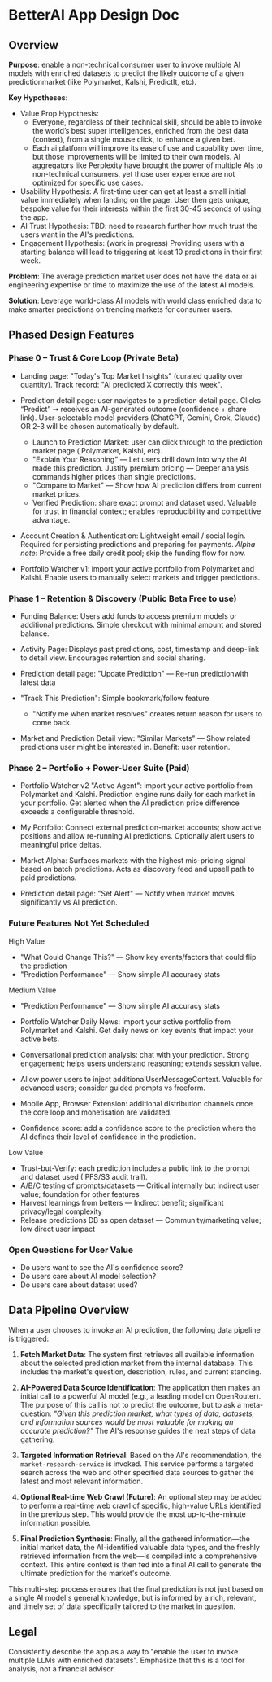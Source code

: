 # BetterAI App Design Doc

## Overview
**Purpose**: enable a non-technical consumer user to invoke multiple AI models with enriched datasets to predict the likely outcome of a given predictionmarket (like Polymarket, Kalshi, PredictIt, etc).

**Key Hypotheses**: 
- Value Prop Hypothesis:
   - Everyone, regardless of their technical skill, should be able to invoke the world’s best super intelligences, enriched from the best data (context), from a single mouse click, to enhance a given bet.
   - Each ai platform will improve its ease of use and capability over time, but those improvements will be limited to their own models. AI aggregators like Perplexity have brought the power of multiple AIs to non-technical consumers, yet those user experience are not optimized for specific use cases.
- Usability Hypothesis: A first-time user can get at least a small initial value immediately when landing on the page. User then gets unique, bespoke value for their interests within the first 30-45 seconds of using the app.
- AI Trust Hypothesis: TBD: need to research further how much trust the users want in the AI's predictions.
- Engagement Hypothesis: (work in progress) Providing users with a starting balance will lead to triggering at least 10 predictions in their first week.


**Problem**:
The average prediction market user does not have the data or ai engineering expertise or time to maximize the use of the latest AI models. 

**Solution**: Leverage world-class AI models with world class enriched data to make smarter predictions on trending markets for consumer users.


## Phased Design Features

### Phase 0 – Trust & Core Loop (Private Beta)


- Landing page: "Today's Top Market Insights" (curated quality over quantity). Track record:  "AI predicted X correctly this week".
- Prediction detail page: user navigates to a prediction detail page. Clicks “Predict” ➞ receives an AI-generated outcome (confidence + share link). User-selectable model providers (ChatGPT, Gemini, Grok, Claude) OR 2-3 will be chosen automatically by default.
  - Launch to Prediction Market: user can click through to the prediction market page ( Polymarket, Kalshi, etc).
  - "Explain Your Reasoning" — Let users drill down into why the AI made this prediction. Justify premium pricing — Deeper analysis commands higher prices than single predictions.
  - "Compare to Market" — Show how AI prediction differs from current market prices.
  - Verified Prediction: share exact prompt and dataset used. Valuable for trust in financial context; enables reproducibility and competitive advantage.


- Account Creation & Authentication: Lightweight email / social login. Required for persisting predictions and preparing for payments.  *Alpha note*: Provide a free daily credit pool; skip the funding flow for now.


- Portfolio Watcher v1: import your active portfolio from Polymarket and Kalshi. Enable users to manually select markets and trigger predictions.


### Phase 1 – Retention & Discovery (Public Beta Free to use)
- Funding Balance: Users add funds to access premium models or additional predictions. Simple checkout with minimal amount and stored balance.

- Activity Page: Displays past predictions, cost, timestamp and deep-link to detail view. Encourages retention and social sharing.

- Prediction detail page: "Update Prediction" — Re-run predictionwith latest data

- "Track This Prediction":
    Simple bookmark/follow feature
   - "Notify me when market resolves" creates return reason for users to come back.

- Market and Prediction Detail view: "Similar Markets" — Show related predictions user might be interested in. Benefit: user retention.

### Phase 2 – Portfolio + Power-User Suite (Paid)

- Portfolio Watcher v2 "Active Agent": import your active portfolio from Polymarket and Kalshi. Prediction engine runs daily for each market in your portfolio. Get alerted when the AI prediction price difference exceeds a configurable threshold.

- My Portfolio: Connect external prediction-market accounts; show active positions and allow re-running AI predictions. Optionally alert users to meaningful price deltas.

- Market Alpha: Surfaces markets with the highest mis-pricing signal based on batch predictions. Acts as discovery feed and upsell path to paid predictions.

- Prediction detail page: "Set Alert" — Notify when market moves significantly vs AI prediction.

### Future Features Not Yet Scheduled

High Value

- "What Could Change This?" — Show key events/factors that could flip the prediction
- "Prediction Performance" — Show simple AI accuracy stats

Medium Value
- "Prediction Performance" — Show simple AI accuracy stats

- Portfolio Watcher Daily News: import your active portfolio from Polymarket and Kalshi. Get daily news on key events that impact your active bets.

- Conversational prediction analysis: chat with your prediction. Strong engagement; helps users understand reasoning; extends session value. 
- Allow power users to inject additionalUserMessageContext. Valuable for advanced users; consider guided prompts vs freeform.
- Mobile App, Browser Extension: additional distribution channels once the core loop and monetisation are validated.
- Confidence score: add a confidence score to the prediction where the AI defines their level of confidence in the prediction.

Low Value
- Trust-but-Verify: each prediction includes a public link to the prompt and dataset used (IPFS/S3 audit trail).
- A/B/C testing of prompts/datasets — Critical internally but indirect user value; foundation for other features  
- Harvest learnings from betters — Indirect benefit; significant privacy/legal complexity
- Release predictions DB as open dataset — Community/marketing value; low direct user impact


### Open Questions for User Value
- Do users want to see the AI's confidence score?
- Do users care about AI model selection?
- Do users care about dataset used?


## Data Pipeline Overview

When a user chooses to invoke an AI prediction, the following data pipeline is triggered:

1.  **Fetch Market Data**: The system first retrieves all available information about the selected prediction market from the internal database. This includes the market's question, description, rules, and current standing.

2.  **AI-Powered Data Source Identification**: The application then makes an initial call to a powerful AI model (e.g., a leading model on OpenRouter). The purpose of this call is not to predict the outcome, but to ask a meta-question: *"Given this prediction market, what types of data, datasets, and information sources would be most valuable for making an accurate prediction?"* The AI's response guides the next steps of data gathering.

3.  **Targeted Information Retrieval**: Based on the AI's recommendation, the `market-research-service` is invoked. This service performs a targeted search across the web and other specified data sources to gather the latest and most relevant information.

4.  **Optional Real-time Web Crawl (Future)**: An optional step may be added to perform a real-time web crawl of specific, high-value URLs identified in the previous step. This would provide the most up-to-the-minute information possible.

5.  **Final Prediction Synthesis**: Finally, all the gathered information—the initial market data, the AI-identified valuable data types, and the freshly retrieved information from the web—is compiled into a comprehensive context. This entire context is then fed into a final AI call to generate the ultimate prediction for the market's outcome.

This multi-step process ensures that the final prediction is not just based on a single AI model's general knowledge, but is informed by a rich, relevant, and timely set of data specifically tailored to the market in question.

## Legal
Consistently describe the app as a way to "enable the user to invoke multiple LLMs with enriched datasets". Emphasize that this is a tool for analysis, not a financial advisor.

